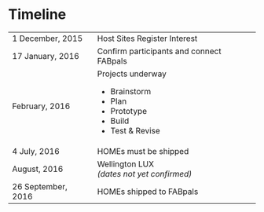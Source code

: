 # Timeline


<table>
<tr>
<td>1 December, 2015</td>
<td>Host Sites Register Interest</td>
</tr>

<tr>
<td>17 January, 2016</td>
<td>Confirm participants and connect FABpals</td>
</tr>

<tr>
<td>February, 2016</td>
<td>Projects underway
<ul><li>Brainstorm</li>
<li>Plan</li>
<li>Prototype</li>
<li>Build</li>
<li>Test & Revise</li>
</td>
</tr>

<tr>
<td>4 July, 2016</td>
<td>HOMEs must be shipped</td>
</tr>

<tr>
<td>August, 2016</td>
<td>Wellington LUX <br> <em>(dates not yet confirmed)</em></td>
</tr>

<tr>
<td>26 September, 2016</td>
<td>HOMEs shipped to FABpals</td>
</tr>

</table>



